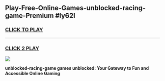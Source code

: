 
## Play-Free-Online-Games-unblocked-racing-game-Premium #ly62l
<h3>
<a href="https://premium.freeplayer.one?title=unblocked-racing-game&ref=8M">CLICK TO PLAY</a></h3>
<hr>

<h3>
<a href="https://premium.freeplayer.one?title=unblocked-racing-game&ref=8M">CLICK 2 PLAY</a>
  
</h3>

<a href="https://premium.freeplayer.one?title=unblocked-racing-game&ref=8M"><img src="https://clearcache.store/games.png"></a>


**unblocked-racing-game games unblocked: Your Gateway to Fun and Accessible Online Gaming**
